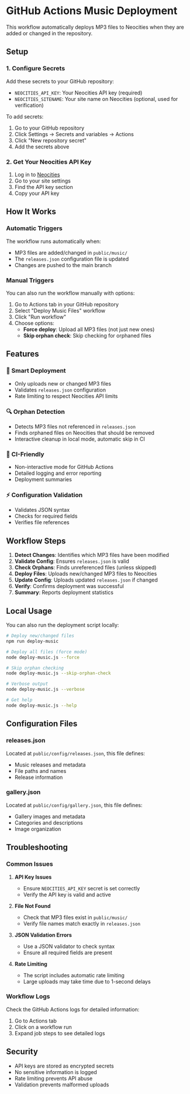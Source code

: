# GitHub Actions Music Deployment

This workflow automatically deploys MP3 files to Neocities when they are added or changed in the repository.

## Setup

### 1. Configure Secrets

Add these secrets to your GitHub repository:

- `NEOCITIES_API_KEY`: Your Neocities API key (required)
- `NEOCITIES_SITENAME`: Your site name on Neocities (optional, used for verification)

To add secrets:
1. Go to your GitHub repository
2. Click Settings → Secrets and variables → Actions
3. Click "New repository secret"
4. Add the secrets above

### 2. Get Your Neocities API Key

1. Log in to [Neocities](https://neocities.org/)
2. Go to your site settings
3. Find the API key section
4. Copy your API key

## How It Works

### Automatic Triggers

The workflow runs automatically when:
- MP3 files are added/changed in `public/music/`
- The `releases.json` configuration file is updated
- Changes are pushed to the main branch

### Manual Triggers

You can also run the workflow manually with options:
1. Go to Actions tab in your GitHub repository
2. Select "Deploy Music Files" workflow
3. Click "Run workflow"
4. Choose options:
   - **Force deploy**: Upload all MP3 files (not just new ones)
   - **Skip orphan check**: Skip checking for orphaned files

## Features

### 🎵 Smart Deployment
- Only uploads new or changed MP3 files
- Validates `releases.json` configuration
- Rate limiting to respect Neocities API limits

### 🔍 Orphan Detection
- Detects MP3 files not referenced in `releases.json`
- Finds orphaned files on Neocities that should be removed
- Interactive cleanup in local mode, automatic skip in CI

### 🤖 CI-Friendly
- Non-interactive mode for GitHub Actions
- Detailed logging and error reporting
- Deployment summaries

### ⚡ Configuration Validation
- Validates JSON syntax
- Checks for required fields
- Verifies file references

## Workflow Steps

1. **Detect Changes**: Identifies which MP3 files have been modified
2. **Validate Config**: Ensures `releases.json` is valid
3. **Check Orphans**: Finds unreferenced files (unless skipped)
4. **Deploy Files**: Uploads new/changed MP3 files to Neocities
5. **Update Config**: Uploads updated `releases.json` if changed
6. **Verify**: Confirms deployment was successful
7. **Summary**: Reports deployment statistics

## Local Usage

You can also run the deployment script locally:

```bash
# Deploy new/changed files
npm run deploy-music

# Deploy all files (force mode)
node deploy-music.js --force

# Skip orphan checking
node deploy-music.js --skip-orphan-check

# Verbose output
node deploy-music.js --verbose

# Get help
node deploy-music.js --help
```

## Configuration Files

### releases.json
Located at `public/config/releases.json`, this file defines:
- Music releases and metadata
- File paths and names
- Release information

### gallery.json
Located at `public/config/gallery.json`, this file defines:
- Gallery images and metadata
- Categories and descriptions
- Image organization

## Troubleshooting

### Common Issues

1. **API Key Issues**
   - Ensure `NEOCITIES_API_KEY` secret is set correctly
   - Verify the API key is valid and active

2. **File Not Found**
   - Check that MP3 files exist in `public/music/`
   - Verify file names match exactly in `releases.json`

3. **JSON Validation Errors**
   - Use a JSON validator to check syntax
   - Ensure all required fields are present

4. **Rate Limiting**
   - The script includes automatic rate limiting
   - Large uploads may take time due to 1-second delays

### Workflow Logs

Check the GitHub Actions logs for detailed information:
1. Go to Actions tab
2. Click on a workflow run
3. Expand job steps to see detailed logs

## Security

- API keys are stored as encrypted secrets
- No sensitive information is logged
- Rate limiting prevents API abuse
- Validation prevents malformed uploads
